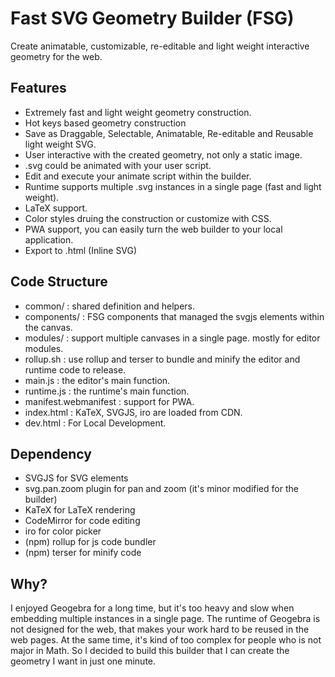 # Fast SVG Geometry Builder (FSG)

Create animatable, customizable, re-editable and light weight interactive geometry for the web.

## Features

- Extremely fast and light weight geometry construction.
- Hot keys based geometry construction
- Save as Draggable, Selectable, Animatable, Re-editable and Reusable light weight SVG.
- User interactive with the created geometry, not only a static image.
- .svg could be animated with your user script.
- Edit and execute your animate script within the builder.
- Runtime supports multiple .svg instances in a single page (fast and light weight).
- LaTeX support.
- Color styles druing the construction or customize with CSS.
- PWA support, you can easily turn the web builder to your local application.
- Export to .html (Inline SVG)

## Code Structure

- common/ : shared definition and helpers.
- components/ : FSG components that managed the svgjs elements within the canvas.
- modules/ : support multiple canvases in a single page. mostly for editor modules.
- rollup.sh : use rollup and terser to bundle and minify the editor and runtime code to release.
- main.js : the editor's main function.
- runtime.js : the runtime's main function.
- manifest.webmanifest : support for PWA.
- index.html : KaTeX, SVGJS, iro are loaded from CDN.
- dev.html : For Local Development.

## Dependency

- SVGJS for SVG elements
- svg.pan.zoom plugin for pan and zoom (it's minor modified for the builder)
- KaTeX for LaTeX rendering
- CodeMirror for code editing
- iro for color picker
- (npm) rollup for js code bundler
- (npm) terser for minify code

## Why?

I enjoyed Geogebra for a long time, but it's too heavy and slow when embedding multiple instances in a single page.
The runtime of Geogebra is not designed for the web, that makes your work hard to be reused in the web pages.
At the same time, it's kind of too complex for people who is not major in Math.
So I decided to build this builder that I can create the geometry I want in just one minute.
